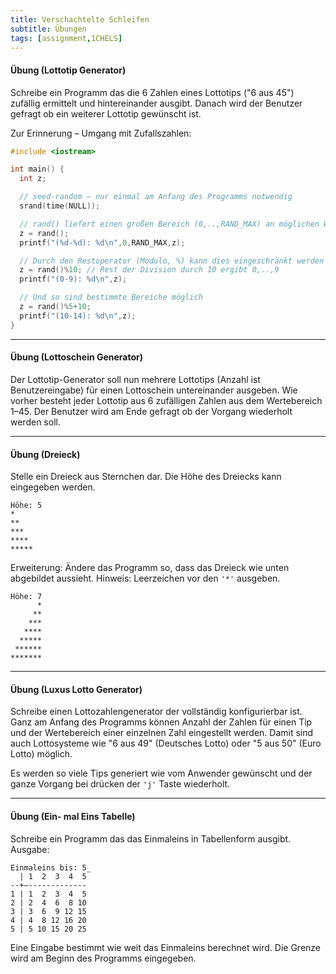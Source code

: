 ```yaml
---
title: Verschachtelte Schleifen
subtitle: Übungen
tags: [assignment,1CHELS]
---
```


#### Übung (Lottotip Generator)

Schreibe ein Programm das die 6 Zahlen eines Lottotips ("6 aus 45") zufällig ermittelt und hintereinander ausgibt. Danach wird der Benutzer gefragt ob ein weiterer Lottotip gewünscht ist.

Zur Erinnerung – Umgang mit Zufallszahlen:

```c++
#include <iostream>

int main() {
  int z;

  // seed-random – nur einmal am Anfang des Programms notwendig
  srand(time(NULL)); 

  // rand() liefert einen großen Bereich (0,..,RAND_MAX) an möglichen Werten
  z = rand();
  printf("(%d-%d): %d\n",0,RAND_MAX,z);

  // Durch den Restoperator (Modulo, %) kann dies eingeschränkt werden
  z = rand()%10; // Rest der Division durch 10 ergibt 0,..,9
  printf("(0-9): %d\n",z);

  // Und so sind bestimmte Bereiche möglich
  z = rand()%5+10;
  printf("(10-14): %d\n",z);
}
```



---

#### Übung (Lottoschein Generator)

Der Lottotip-Generator soll nun mehrere Lottotips (Anzahl ist Benutzereingabe) für einen Lottoschein untereinander ausgeben. Wie vorher besteht jeder Lottotip aus 6 zufälligen Zahlen aus dem Wertebereich 1–45. Der Benutzer wird am Ende gefragt ob der Vorgang wiederholt werden soll.



---

#### Übung (Dreieck)

Stelle ein Dreieck aus Sternchen dar.
Die Höhe des Dreiecks kann eingegeben werden.


```
Höhe: 5
*
**
***
****
*****
```

Erweiterung:  Ändere das Programm so, dass das Dreieck wie unten abgebildet aussieht. Hinweis: Leerzeichen vor den `'*'` ausgeben.


```
Höhe: 7
      *
     **
    ***
   ****
  *****
 ******
*******
```




---

#### Übung (Luxus Lotto Generator)

Schreibe einen Lottozahlengenerator der vollständig konfigurierbar ist. Ganz am Anfang des Programms können Anzahl der Zahlen für einen Tip und der Wertebereich einer einzelnen Zahl eingestellt werden. Damit sind auch Lottosysteme wie "6 aus 49" (Deutsches Lotto) oder "5 aus 50" (Euro Lotto) möglich.

Es werden so viele Tips generiert wie vom Anwender gewünscht und der ganze Vorgang bei drücken der `'j'` Taste wiederholt.



---

#### Übung (Ein- mal Eins Tabelle)

Schreibe ein Programm das das Einmaleins in Tabellenform ausgibt. Ausgabe:

```
Einmaleins bis: 5_
  | 1  2  3  4  5
--+–-------------
1 | 1  2  3  4  5
2 | 2  4  6  8 10
3 | 3  6  9 12 15
4 | 4  8 12 16 20
5 | 5 10 15 20 25
```

Eine Eingabe bestimmt wie weit das Einmaleins berechnet wird. Die Grenze wird am Beginn des Programms eingegeben.